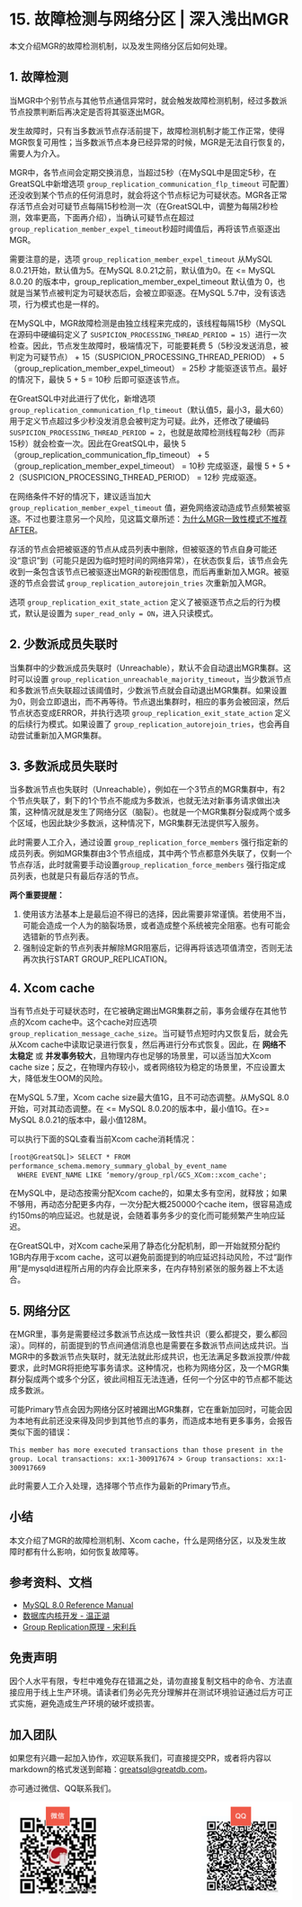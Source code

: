 # 15. 故障检测与网络分区 | 深入浅出MGR

本文介绍MGR的故障检测机制，以及发生网络分区后如何处理。

## 1. 故障检测
当MGR中个别节点与其他节点通信异常时，就会触发故障检测机制，经过多数派节点投票判断后再决定是否将其驱逐出MGR。

发生故障时，只有当多数派节点存活前提下，故障检测机制才能工作正常，使得MGR恢复可用性；当多数派节点本身已经异常的时候，MGR是无法自行恢复的，需要人为介入。

MGR中，各节点间会定期交换消息，当超过5秒（在MySQL中是固定5秒，在GreatSQL中新增选项 `group_replication_communication_flp_timeout` 可配置）还没收到某个节点的任何消息时，就会将这个节点标记为可疑状态。MGR各正常存活节点会对可疑节点每隔15秒检测一次（在GreatSQL中，调整为每隔2秒检测，效率更高，下面再介绍），当确认可疑节点在超过`group_replication_member_expel_timeout`秒超时阈值后，再将该节点驱逐出MGR。

需要注意的是，选项 `group_replication_member_expel_timeout` 从MySQL 8.0.21开始，默认值为5。在MySQL 8.0.21之前，默认值为0。在 <= MySQL 8.0.20 的版本中，group_replication_member_expel_timeout 默认值为 0，也就是当某节点被判定为可疑状态后，会被立即驱逐。在MySQL 5.7中，没有该选项，行为模式也是一样的。

在MySQL中，MGR故障检测是由独立线程来完成的，该线程每隔15秒（MySQL在源码中硬编码定义了 `SUSPICION_PROCESSING_THREAD_PERIOD = 15`）进行一次检查。因此，节点发生故障时，极端情况下，可能要耗费 5（5秒没发送消息，被判定为可疑节点） + 15（SUSPICION_PROCESSING_THREAD_PERIOD） + 5（group_replication_member_expel_timeout） = 25秒 才能驱逐该节点。最好的情况下，最快 5 + 5 = 10秒 后即可驱逐该节点。

在GreatSQL中对此进行了优化，新增选项 `group_replication_communication_flp_timeout`（默认值5，最小3，最大60） 用于定义节点超过多少秒没发消息会被判定为可疑。此外，还修改了硬编码 `SUSPICION_PROCESSING_THREAD_PERIOD = 2`，也就是故障检测线程每2秒（而非15秒）就会检查一次。因此在GreatSQL中，最快 5（group_replication_communication_flp_timeout） + 5（group_replication_member_expel_timeout） = 10秒 完成驱逐，最慢 5 + 5 + 2（SUSPICION_PROCESSING_THREAD_PERIOD） = 12秒 完成驱逐。

在网络条件不好的情况下，建议适当加大 `group_replication_member_expel_timeout` 值，避免网络波动造成节点频繁被驱逐。不过也要注意另一个风险，见这篇文章所述：[为什么MGR一致性模式不推荐AFTER](https://mp.weixin.qq.com/s/rNeq479RNsklY1BlfKOsYg)。

存活的节点会把被驱逐的节点从成员列表中删除，但被驱逐的节点自身可能还没“意识”到（可能只是因为临时短时间的网络异常），在状态恢复后，该节点会先收到一条包含该节点已被驱逐出MGR的新视图信息，而后再重新加入MGR。被驱逐的节点会尝试 `group_replication_autorejoin_tries` 次重新加入MGR。

选项 `group_replication_exit_state_action` 定义了被驱逐节点之后的行为模式，默认是设置为 `super_read_only = ON`，进入只读模式。

## 2. 少数派成员失联时
当集群中的少数派成员失联时（Unreachable），默认不会自动退出MGR集群。这时可以设置 `group_replication_unreachable_majority_timeout`，当少数派节点和多数派节点失联超过该阈值时，少数派节点就会自动退出MGR集群。如果设置为0，则会立即退出，而不再等待。节点退出集群时，相应的事务会被回滚，然后节点状态变成ERROR，并执行选项 `group_replication_exit_state_action` 定义的后续行为模式。如果设置了 `group_replication_autorejoin_tries`，也会再自动尝试重新加入MGR集群。

## 3. 多数派成员失联时
当多数派节点也失联时（Unreachable），例如在一个3节点的MGR集群中，有2个节点失联了，剩下的1个节点不能成为多数派，也就无法对新事务请求做出决策，这种情况就是发生了网络分区（脑裂）。也就是一个MGR集群分裂成两个或多个区域，也因此缺少多数派，这种情况下，MGR集群无法提供写入服务。

此时需要人工介入，通过设置 `group_replication_force_members` 强行指定新的成员列表。例如MGR集群由3个节点组成，其中两个节点都意外失联了，仅剩一个节点存活，此时就需要手动设置`group_replication_force_members` 强行指定成员列表，也就是只有最后存活的节点。

**两个重要提醒：**
1. 使用该方法基本上是最后迫不得已的选择，因此需要非常谨慎。若使用不当，可能会造成一个人为的脑裂场景，或者造成整个系统被完全阻塞。也有可能会选错新的节点列表。
2. 强制设定新的节点列表并解除MGR阻塞后，记得再将该选项值清空，否则无法再次执行START GROUP_REPLICATION。

## 4. Xcom cache
当有节点处于可疑状态时，在它被确定踢出MGR集群之前，事务会缓存在其他节点的Xcom cache中。这个cache对应选项 `group_replication_message_cache_size`。当可疑节点短时内又恢复后，就会先从Xcom cache中读取记录进行恢复，然后再进行分布式恢复。因此，在 **网络不太稳定** 或 **并发事务较大**，且物理内存也足够的场景里，可以适当加大Xcom cache size；反之，在物理内存较小，或者网络较为稳定的场景里，不应设置太大，降低发生OOM的风险。

在MySQL 5.7里，Xcom cache size最大值1G，且不可动态调整。从MySQL 8.0开始，可对其动态调整。在 <= MySQL 8.0.20的版本中，最小值1G。在>= MySQL 8.0.21的版本中，最小值128M。

可以执行下面的SQL查看当前Xcom cache消耗情况：
```
[root@GreatSQL]> SELECT * FROM performance_schema.memory_summary_global_by_event_name
  WHERE EVENT_NAME LIKE ‘memory/group_rpl/GCS_XCom::xcom_cache';
```

在MySQL中，是动态按需分配Xcom cache的，如果太多有空闲，就释放；如果不够用，再动态分配更多内存，一次分配大概250000个cache item，很容易造成约150ms的响应延迟。也就是说，会随着事务多少的变化而可能频繁产生响应延迟。

在GreatSQL中，对Xcom cache采用了静态化分配机制，即一开始就预分配约1GB内存用于xcom cache，这可以避免前面提到的响应延迟抖动风险，不过“副作用”是mysqld进程所占用的内存会比原来多，在内存特别紧张的服务器上不太适合。

## 5. 网络分区
在MGR里，事务是需要经过多数派节点达成一致性共识（要么都提交，要么都回滚）。同样的，前面提到的节点间通信消息也是需要在多数派节点间达成共识。当MGR中的多数派节点失联时，就无法就此形成共识，也无法满足多数派投票/仲裁要求，此时MGR将拒绝写事务请求。这种情况，也称为网络分区，及一个MGR集群分裂成两个或多个分区，彼此间相互无法连通，任何一个分区中的节点都不能达成多数派。

可能Primary节点会因为网络分区时被踢出MGR集群，它在重新加回时，可能会因为本地有此前还没来得及同步到其他节点的事务，而造成本地有更多事务，会报告类似下面的错误：
```
This member has more executed transactions than those present in the group. Local transactions: xx:1-300917674 > Group transactions: xx:1-300917669
```
此时需要人工介入处理，选择哪个节点作为最新的Primary节点。

## 小结
本文介绍了MGR的故障检测机制、Xcom cache，什么是网络分区，以及发生故障时都有什么影响，如何恢复故障等。

## 参考资料、文档
- [MySQL 8.0 Reference Manual](https://dev.mysql.com/doc/refman/8.0/en/group-replication.html) 
- [数据库内核开发 - 温正湖](https://www.zhihu.com/column/c_206071340)
- [Group Replication原理 - 宋利兵](https://mp.weixin.qq.com/s/LFJtdpISVi45qv9Wksv19Q)

## 免责声明
因个人水平有限，专栏中难免存在错漏之处，请勿直接复制文档中的命令、方法直接应用于线上生产环境。请读者们务必先充分理解并在测试环境验证通过后方可正式实施，避免造成生产环境的破坏或损害。

## 加入团队
如果您有兴趣一起加入协作，欢迎联系我们，可直接提交PR，或者将内容以markdown的格式发送到邮箱：greatsql@greatdb.com。

亦可通过微信、QQ联系我们。

![Contact Us](../docs/contact-us.png)
